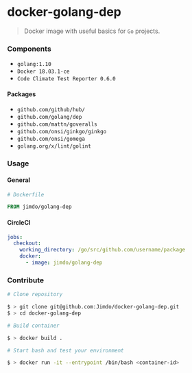 # docker-golang-dep

> Docker image with useful basics for `Go` projects.

### Components

 * `golang:1.10`
 * `Docker 18.03.1-ce`
 * `Code Climate Test Reporter 0.6.0`

#### Packages
 
 * `github.com/github/hub/`
 * `github.com/golang/dep`
 * `github.com/mattn/goveralls`
 * `github.com/onsi/ginkgo/ginkgo`
 * `github.com/onsi/gomega`
 * `golang.org/x/lint/golint`

### Usage

#### General

```Dockerfile
# Dockerfile

FROM jimdo/golang-dep
```

#### CircleCI

```yaml
jobs:
  checkout:
    working_directory: /go/src/github.com/username/package
    docker:
      - image: jimdo/golang-dep
```

### Contribute

```bash
# Clone repository

$ > git clone git@github.com:Jimdo/docker-golang-dep.git
$ > cd docker-golang-dep

# Build container

$ > docker build . 

# Start bash and test your environment

$ > docker run -it --entrypoint /bin/bash <container-id>
```
